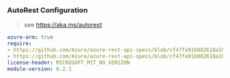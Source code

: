 ### AutoRest Configuration

> see https://aka.ms/autorest

``` yaml
azure-arm: true
require:
- https://github.com/Azure/azure-rest-api-specs/blob/cf47fa91b882618a1043e3aeb5803b3a7397cd08/specification/databoxedge/resource-manager/readme.md
- https://github.com/Azure/azure-rest-api-specs/blob/cf47fa91b882618a1043e3aeb5803b3a7397cd08/specification/databoxedge/resource-manager/readme.go.md
license-header: MICROSOFT_MIT_NO_VERSION
module-version: 0.2.1

```
